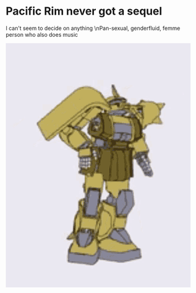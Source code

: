 

# Pacific Rim never got a sequel

  I can't seem to decide on anything
  \nPan-sexual, genderfluid, femme person who also does music

![hippo](https://github.com/totallycisbridget/totallycisbridget/blob/main/zaku-dance.gif)
